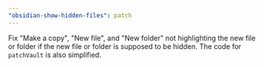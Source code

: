 ```yaml
---
"obsidian-show-hidden-files": patch
---
```


Fix "Make a copy", "New file", and "New folder" not highlighting the new file or folder if the new file or folder is supposed to be hidden. The code for `patchVault` is also simplified.
